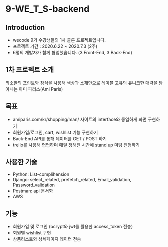 # 9-WE_T_S-backend

## Introduction
- wecode 9기 수강생들의 1차 클론 프로젝트입니다.
- 프로젝트 기간 : 2020.6.22 ~ 2020.7.3 (2주)
- 6명의 개발자가 함께 협업했습니다. (3 Front-End, 3 Back-End)

## 1차 프로젝트 소개
최소한의 프린트와 장식을 사용해 색상과 소재만으로 레이블 고유의 유니크한 매력을 담아내는 아미 파리스(Ami Paris)

## 목표
- amiparis.com/kr/shopping/man/ 사이트의 interface와 동일하게 화면 구현하기
- 회원가입/로그인, cart, wishlist 기능 구현하기
- Back-End API를 통해 데이터를 GET / POST 하기
- trello를 사용해 협업하며 매일 정해진 시간에 stand up 미팅 진행하기

## 사용한 기술
- Python: List-complihension
- Django: select_related, prefetch_related, Email_validation, Password_validation
- Postman: api 문서화
- AWS

## 기능
- 회원가입 및 로그인 (bcrypt와 jwt를 활용한 access_token 전송)
- 회원별 wishlist 구현
- 상품리스트와 상세페이지 데이터 전송
